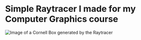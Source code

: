 # Simple Raytracer I made for my Computer Graphics course

![Image of a Cornell Box generated by the Raytracer](./strahl_geht_brrr.ppm)
